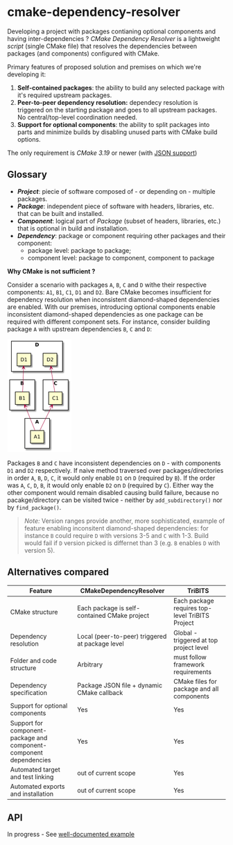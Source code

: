 # cmake-dependency-resolver

Developing a project with packages contianing optional components and having inter-dependencies ? _CMake Dependency Resolver_ is a lightweight _script_ (single CMake file) that resolves the dependencies between packages (and components) configured with CMake.

Primary features of proposed solution and premises on which we're developing it:

1. **Self-contained packages**: the ability to build any selected package with it's required upstream packages.
2. **Peer-to-peer dependency resolution:** dependecy resolution is triggered on the starting package and goes to all upstream packages. No central/top-level coordination needed.
3. **Support for optional components**: the ability to split packages into parts and minimize builds by disabling unused parts with CMake build options.

 The only requirement is *CMake 3.19* or newer (with [JSON support](https://cmake.org/cmake/help/latest/command/string.html#json))
## Glossary

* **_Project_**: piecie of software composed of - or depending on - multiple packages.
* **_Package_**: independent piece of software with headers, libraries, etc. that can be built and installed.
* **_Component_**: logical part of _Package_ (subset of headers, libraries, etc.) that is optional in build and installation.
* **_Dependency_**: package or component requiring other packages and their component:
  - package level: package to package;
  - component level: package to component, component to package

**Why CMake is not sufficient ?**

Consider a scenario with packages `A`, `B`, `C` and `D` withe their respective components: `A1`, `B1`, `C1`, `D1` and `D2`. Bare CMake becomes insufficient for dependency resolution when inconsistent diamond-shaped dependencies are enabled. With our premises, introducing optional components enable inconsistent diamond-shaped dependencies as one package can be required with different component sets. For instance, consider building package `A` with upstream dependencies `B`, `C` and `D`:

[![inconsitent-diamond.png](doc/inconsitent-diamond.png)](http://www.plantuml.com/plantuml/uml/SoWkIImgAStDuIfAJIv9p4lFILLmKgZcKb10uXkYSesuQhcGb2j4GDKZ10o1Ab2KHA8hYJH4CyGHNOKZn10dGmKRNLsGaKv681P8PmHO3AGY4ivIvt98pKi1UWG0)

Packages `B` and `C` have inconsistent dependencies on `D` - with components `D1` and `D2` respectively. If naive method traversed over packages/directories in order `A`, `B`, `D`, `C`, it would only enable `D1` on `D` (required by `B`). If the order was `A`, `C`, `D`, `B`, it would only enable `D2` on `D` (required by `C`). Either way the other component would remain disabled causing build failure, because no pacakge/directory can be visited twice - neither by `add_subdirectory()` nor by `find_package()`.

> *Note:* Version ranges provide another, more sophisticated, example of feature enabling inconsitent diamond-shaped dependencies: for instance `B` could require `D` with versions 3-5 and `C` with 1-3. Build would fail if `D` version picked is differnet than 3 (e.g. `B` enables `D` with version 5).

## Alternatives compared

| Feature | CMakeDependencyResolver | TriBITS |
|---|---|---|
| CMake structure | Each package is self-contained CMake project | Each package requires top-level TriBITS Project |
| Dependency resolution | Local (peer-to-peer) triggered at package level | Global - triggered at top project level |
| Folder and code structure | Arbitrary | must follow framework requirements |
| Dependency specification | Package JSON file + dynamic CMake callback | CMake files for package and all components |
| Support for optional components | Yes | Yes |
| Support for component-package and component-component dependencies | Yes | Yes |
| Automated target and test linking | out of current scope | Yes |
| Automated exports and installation | out of current scope | Yes |

## API

In progress - See [well-documented example](example)